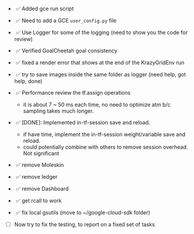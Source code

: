 -  ✅ Added gce run script
-  ✅ Need to add a GCE `user_config.py` file
-  ✅ Use Logger for some of the logging (need to show you the code for review)
-  ✅ Verified GoalCheetah goal consistency
-  ✅ fixed a render error that shows at the end of the KrazyGridEnv run
-  ✅ try to save images inside the same folder as logger (need help, got help, done)
-  ✅ Performance review the tf.assign operations 
    - it is about 7 ~ 50 ms each time, no need to optimize atm b/c sampling takes much longer.
-  ✅ [DONE]: Implemented in-tf-session save and reload.
    - if have time, implement the in-tf-session weight/variable save and reload.
    - could potentially combine with others to remove session overhead. Not significant

-  ✅ remove Moleskin
-  ✅ remove ledger
-  ✅ remove Dashboard
-  ✅ get rcall to work
-  ✅ fix local gsutils (move to ~/google-cloud-sdk folder)
- [ ] Now try to fix the testing, to report on a fixed set of tasks
